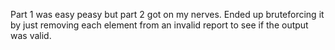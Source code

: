 Part 1 was easy peasy but part 2 got on my nerves. Ended up bruteforcing it by just removing each element from an invalid report to see if the output was valid.
